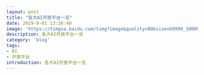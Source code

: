 ```yaml
---
layout: post
title: "各大AI开放平台一览"
date: 2019-9-01 13:26:40
image: 'https://timgsa.baidu.com/timg?image&quality=80&size=b9999_10000&sec=1567330861078&di=aded0d07f9b8c5fb77fd42362cc572a2&imgtype=0&src=http%3A%2F%2Ffs10.chuandong.com%2Fupload%2Fimages%2F20181221%2F18690B5341F147E2m.png'
description: 各大AI开放平台一览
category: 'blog'
tags:
- AI
- 开放平台
introduction: 各大AI开放平台一览
---
```


<script>
window.location.href='https://victorfengming.github.io/2019/09/ai.xxx.com/';
</script>


